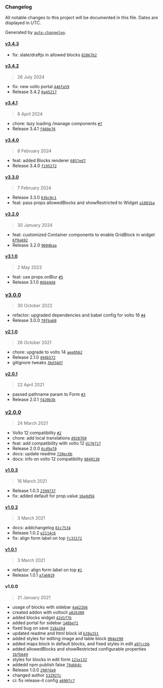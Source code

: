 ### Changelog

All notable changes to this project will be documented in this file. Dates are displayed in UTC.

Generated by [`auto-changelog`](https://github.com/CookPete/auto-changelog).

#### [v3.4.3](https://github.com/collective/volto-blocks-widget/compare/v3.4.2...v3.4.3)

- fix: slate/draftjs in allowed blocks [`82867b2`](https://github.com/collective/volto-blocks-widget/commit/82867b2320448d6075d3cc332e86fd51f8a61526)

#### [v3.4.2](https://github.com/collective/volto-blocks-widget/compare/v3.4.1...v3.4.2)

> 26 July 2024

- fix: new volto portal [`446fa59`](https://github.com/collective/volto-blocks-widget/commit/446fa59ccb8fa2344d09d09888fdc45bc5b3bb97)
- Release 3.4.2 [`0a45217`](https://github.com/collective/volto-blocks-widget/commit/0a452175cab5a3ad4728acf6c642a96634a23d77)

#### [v3.4.1](https://github.com/collective/volto-blocks-widget/compare/v3.4.0...v3.4.1)

> 8 April 2024

- chore: lazy loading /manage components [`#7`](https://github.com/collective/volto-blocks-widget/pull/7)
- Release 3.4.1 [`f460e76`](https://github.com/collective/volto-blocks-widget/commit/f460e76a8813d9e9ed2da594cd1991dbade91380)

#### [v3.4.0](https://github.com/collective/volto-blocks-widget/compare/v3.3.0...v3.4.0)

> 8 February 2024

- feat: added Blocks renderer [`6857ed7`](https://github.com/collective/volto-blocks-widget/commit/6857ed7e079df1af45590941e1548e07db05b897)
- Release 3.4.0 [`f195272`](https://github.com/collective/volto-blocks-widget/commit/f1952729edcd848d7a4e8509d657890bd7f1bc2c)

#### [v3.3.0](https://github.com/collective/volto-blocks-widget/compare/v3.2.0...v3.3.0)

> 7 February 2024

- Release 3.3.0 [`63bc0c1`](https://github.com/collective/volto-blocks-widget/commit/63bc0c12169de76f922be7fc2dfd10096934a26a)
- feat: pass props allowedBlocks and showRestricted to Widget [`a1881ba`](https://github.com/collective/volto-blocks-widget/commit/a1881baabd43074d8d76cf4be036f7db1bbaaceb)

#### [v3.2.0](https://github.com/collective/volto-blocks-widget/compare/v3.1.0...v3.2.0)

> 30 January 2024

- feat: customized Container components to enable GridBlock in widget [`6f9a692`](https://github.com/collective/volto-blocks-widget/commit/6f9a6924c07ad860741cd2188d1070c9e804ddd2)
- Release 3.2.0 [`9604baa`](https://github.com/collective/volto-blocks-widget/commit/9604baa457ca55597b97166046bf23c41f0b44a4)

#### [v3.1.0](https://github.com/collective/volto-blocks-widget/compare/v3.0.0...v3.1.0)

> 2 May 2023

- feat: use props.onBlur [`#5`](https://github.com/collective/volto-blocks-widget/pull/5)
- Release 3.1.0 [`86b44d4`](https://github.com/collective/volto-blocks-widget/commit/86b44d4dea60a00fc84a9968e894af1a0117f06a)

### [v3.0.0](https://github.com/collective/volto-blocks-widget/compare/v2.1.0...v3.0.0)

> 30 October 2022

- refactor: upgraded dependencies and babel config for volto 16 [`#4`](https://github.com/collective/volto-blocks-widget/pull/4)
- Release 3.0.0 [`70fba68`](https://github.com/collective/volto-blocks-widget/commit/70fba684c34bfde7034e2829e5302a153706d2ab)

#### [v2.1.0](https://github.com/collective/volto-blocks-widget/compare/v2.0.1...v2.1.0)

> 26 October 2021

- chore: upgrade to volto 14 [`aee8562`](https://github.com/collective/volto-blocks-widget/commit/aee85622a36c3156c357f3fc22d1194d16976e47)
- Release 2.1.0 [`494b572`](https://github.com/collective/volto-blocks-widget/commit/494b57296dd4073c93a986c8c2b1a45648ecbf6f)
- gitignore tweaks [`3bd3dd7`](https://github.com/collective/volto-blocks-widget/commit/3bd3dd72eabfc8c41a5ffd3e5cf42589fb81c408)

#### [v2.0.1](https://github.com/collective/volto-blocks-widget/compare/v2.0.0...v2.0.1)

> 22 April 2021

- passed pathname param to Form [`#3`](https://github.com/collective/volto-blocks-widget/pull/3)
- Release 2.0.1 [`f420b3b`](https://github.com/collective/volto-blocks-widget/commit/f420b3b25d580e35fe9dcb26f76195ebe0aba071)

### [v2.0.0](https://github.com/collective/volto-blocks-widget/compare/v1.0.3...v2.0.0)

> 24 March 2021

- Volto 12 compatibility [`#2`](https://github.com/collective/volto-blocks-widget/pull/2)
- chore: add local translations [`d928769`](https://github.com/collective/volto-blocks-widget/commit/d9287690341bbea5dc62588be533dbc3ff33f258)
- feat: add compatibility with volto 12 [`d176717`](https://github.com/collective/volto-blocks-widget/commit/d176717d10b962a1d382b9e455a2225bf3ed042a)
- Release 2.0.0 [`6cd9a70`](https://github.com/collective/volto-blocks-widget/commit/6cd9a70fb94476b1f135134cbb95d145581e517f)
- docs: update readme [`720ec6b`](https://github.com/collective/volto-blocks-widget/commit/720ec6bb69fed8d7b35b59fe90fcba6ab7cb6687)
- docs: info on volto 12 compatibility [`8849138`](https://github.com/collective/volto-blocks-widget/commit/88491385c80021f1c70469a5efefb54d7a1b6e78)

#### [v1.0.3](https://github.com/collective/volto-blocks-widget/compare/v1.0.2...v1.0.3)

> 16 March 2021

- Release 1.0.3 [`2399737`](https://github.com/collective/volto-blocks-widget/commit/23997371f2d69e064b0a841cda595c8e6ae792bc)
- fix: added default for prop.value [`16e0d56`](https://github.com/collective/volto-blocks-widget/commit/16e0d565745e0256ab56757b14821d0ee4e5da2b)

#### [v1.0.2](https://github.com/collective/volto-blocks-widget/compare/v1.0.1...v1.0.2)

> 3 March 2021

- docs: addchangelog [`81c7534`](https://github.com/collective/volto-blocks-widget/commit/81c75341579ac2bdf81d3003270e191e5aa3499b)
- Release 1.0.2 [`e2114c6`](https://github.com/collective/volto-blocks-widget/commit/e2114c6dcd900a6f4c53d8283338161b9bfe1de0)
- fix: align form label on top [`fc33172`](https://github.com/collective/volto-blocks-widget/commit/fc3317267c893b13ca549027d61134bbbc97a36c)

#### [v1.0.1](https://github.com/collective/volto-blocks-widget/compare/v1.0.0...v1.0.1)

> 3 March 2021

- refactor: align form label on top [`#1`](https://github.com/collective/volto-blocks-widget/pull/1)
- Release 1.0.1 [`a7a6019`](https://github.com/collective/volto-blocks-widget/commit/a7a6019cbb6b9176a287b49ffaf6f605fdce860a)

#### v1.0.0

> 21 January 2021

- usage of blocks with sidebar [`4a622b6`](https://github.com/collective/volto-blocks-widget/commit/4a622b618b19a314861270cf776a01e3b43a1edf)
- created addon with voltocli [`a82b380`](https://github.com/collective/volto-blocks-widget/commit/a82b3808ad9d90707db3fdc0ce5ec79aef9e8a30)
- added blocks widget [`42d1f7b`](https://github.com/collective/volto-blocks-widget/commit/42d1f7b6600edf76cb0da96da7c88d97447e7149)
- added portal for sidebar [`148bef1`](https://github.com/collective/volto-blocks-widget/commit/148bef1c8c15e6f95b6a3afb2a156828d8fbb672)
- fixed bug on save [`318a264`](https://github.com/collective/volto-blocks-widget/commit/318a264d146c2474097e1167b9c089e7bde1a6cf)
- updated readme and html block id [`b28a151`](https://github.com/collective/volto-blocks-widget/commit/b28a151b3d8f13cd5d2565a149c2a3602a948c39)
- added styles for editing image and table block [`004e290`](https://github.com/collective/volto-blocks-widget/commit/004e2909f74f6d8bc7d911b34f807ad22cc00abd)
- added maps block in default blocks, and fixed styles in edit [`a97ccbb`](https://github.com/collective/volto-blocks-widget/commit/a97ccbb8d5aa79b751dd0349646cce3ab454427f)
- added allowedBlocks and showRestricted configurable properties [`1bfb649`](https://github.com/collective/volto-blocks-widget/commit/1bfb649ea54539b5db7855bda02e6ceff323271a)
- styles for blocks in edit form [`121e132`](https://github.com/collective/volto-blocks-widget/commit/121e1326fb2bd8b7370166ad6eb2c4fbe6209924)
- addedd npm publish false [`79abb4c`](https://github.com/collective/volto-blocks-widget/commit/79abb4cbc481083db6d4996b7cd0508edb0c8506)
- Release 1.0.0 [`2907da9`](https://github.com/collective/volto-blocks-widget/commit/2907da91551ace68e614cffba47fc71673e11219)
- changed author [`532927c`](https://github.com/collective/volto-blocks-widget/commit/532927c2d1982970a200187539786207ba6e4164)
- ci: fix release-it config [`a6907c7`](https://github.com/collective/volto-blocks-widget/commit/a6907c7899c2f2460191160100022090957a5ea3)
